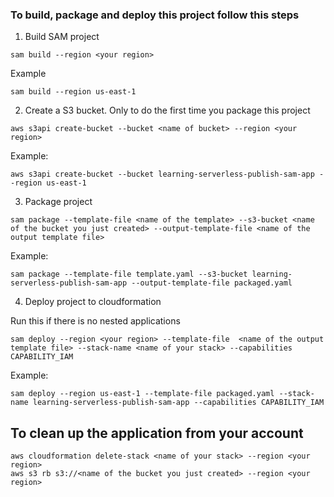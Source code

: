 ### To build, package and deploy this project follow this steps

1. Build SAM project

```
sam build --region <your region>
```

Example
```
sam build --region us-east-1
```

2. Create a S3 bucket. Only to do the first time you package this project
```
aws s3api create-bucket --bucket <name of bucket> --region <your region>
```

Example:
```
aws s3api create-bucket --bucket learning-serverless-publish-sam-app --region us-east-1
```

3. Package project

```
sam package --template-file <name of the template> --s3-bucket <name of the bucket you just created> --output-template-file <name of the output template file>
```

Example:
```
sam package --template-file template.yaml --s3-bucket learning-serverless-publish-sam-app --output-template-file packaged.yaml
```

4. Deploy project to cloudformation

Run this if there is no nested applications

```
sam deploy --region <your region> --template-file  <name of the output template file> --stack-name <name of your stack> --capabilities CAPABILITY_IAM
````

Example:
```
sam deploy --region us-east-1 --template-file packaged.yaml --stack-name learning-serverless-publish-sam-app --capabilities CAPABILITY_IAM
`````

## To clean up the application from your account

````
aws cloudformation delete-stack <name of your stack> --region <your region>
aws s3 rb s3://<name of the bucket you just created> --region <your region>
````